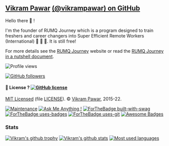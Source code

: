 ## [Vikram Pawar](https://www.linkedin.com/in/vikrammpawar/) [(@vikrampawar) on GitHub](https://github.com/vikrampawar)

Hello there :wave: !

I'm the founder of RUMQ Journey which is a program designed to train freshers and career changers into Super Efficient Remote Workers (International) :rocket: :rocket: :rocket:. It is still free!

For more details see the [RUMQ Journey](http://www.rumqjourney.com) website or read the [RUMQ Journey in a nutshell document](https://docs.google.com/document/d/e/2PACX-1vSRyJw9eiX8vEieUTHON9gwgBSiVcqSwTUO0243pSjGGK263SbiFl8_KGH5Vx2wqe6az6wX4irGQxvA/pub).

![Profile views](https://gpvc.arturio.dev/vikrampawar#film=papillon)

[![GitHub followers](https://img.shields.io/github/followers/vikrampawar.svg?style=social&label=Follow&maxAge=2592000#annee=BlackLotus)](https://github.com/vikrampawar?tab=followers)


#### :scroll: License ? [![GitHub license](https://img.shields.io/github/license/vikrampawar/vikrampawar.svg?going-to=PhD-Md)](https://github.com/vikrampawar/vikrampawar/blob/master/LICENSE)
[MIT Licensed](https://vikrampawar.mit-license.org/) (file [LICENSE](LICENSE)).
© [Vikram Pawar](https://GitHub.com/vikrampawar), 2015-22.

[![Maintenance](https://img.shields.io/badge/Maintained%3F-yes-green.svg)](https://GitHub.com/vikrampawar/vikrampawar/graphs/commit-activity)
[![Ask Me Anything !](https://img.shields.io/badge/Ask%20me-anything-1abc9c.svg)](https://GitHub.com/vikrampawar/ama&leaving=house)
[![ForTheBadge built-with-swag](http://ForTheBadge.com/images/badges/built-with-swag.svg)](https://GitHub.com/vikrampawar/&going=house)
[![ForTheBadge uses-badges](http://ForTheBadge.com/images/badges/uses-badges.svg)](http://ForTheBadge.com)
[![ForTheBadge uses-git](http://ForTheBadge.com/images/badges/uses-git.svg?min=13)](https://GitHub.com/)
[![Awesome Badges](https://img.shields.io/badge/badges-awesome-green.svg?hack=yes)](https://github.com/vikrampawar/badges)


### Stats
[![Vikram's github trophy](https://github-profile-trophy.vercel.app/?username=vikrampawar&row=1&no-bg=true)](https://github.com/ryo-ma/github-profile-trophy)
[![Vikram's github stats](https://github-readme-stats.vercel.app/api?username=vikrampawar&theme=blue-green&show_icons=true)](https://github.com/anuraghazra/github-readme-stats)
[![Most used languages](https://github-readme-stats.vercel.app/api/top-langs/?username=vikrampawar&theme=blue-green&layout=compact)](https://github.com/anuraghazra/github-readme-stats)


